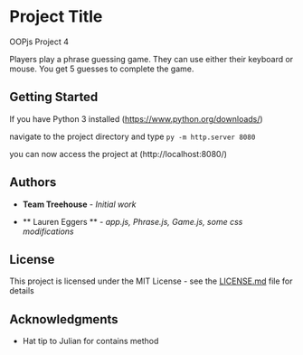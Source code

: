 # Project Title

OOPjs Project 4

Players play a phrase guessing game. They can use either their keyboard or mouse. You get 5 guesses to complete the game.

## Getting Started

If you have Python 3 installed
(https://www.python.org/downloads/)

navigate to the project directory and type
`py -m http.server 8080`

you can now access the project at
(http://localhost:8080/)


## Authors

* **Team Treehouse** - *Initial work*

* ** Lauren Eggers ** - *app.js, Phrase.js, Game.js, some css modifications*

## License

This project is licensed under the MIT License - see the [LICENSE.md](LICENSE.md) file for details

## Acknowledgments

* Hat tip to Julian for contains method